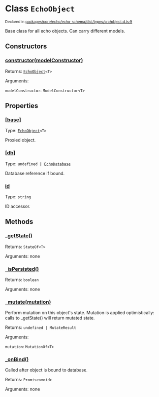 # Class `EchoObject`
<sub>Declared in [packages/core/echo/echo-schema/dist/types/src/object.d.ts:9]()</sub>


Base class for all echo objects.
Can carry different models.

## Constructors
### [constructor(modelConstructor)]()


Returns: <code>[EchoObject](/api/@dxos/react-client/classes/EchoObject)&lt;T&gt;</code>

Arguments: 

`modelConstructor`: <code>ModelConstructor&lt;T&gt;</code>

## Properties
### [[base]]()
Type: <code>[EchoObject](/api/@dxos/react-client/classes/EchoObject)&lt;T&gt;</code>

Proxied object.
### [[db]]()
Type: <code>undefined | [EchoDatabase](/api/@dxos/react-client/classes/EchoDatabase)</code>

Database reference if bound.
### [id]()
Type: <code>string</code>

ID accessor.

## Methods
### [_getState()]()


Returns: <code>StateOf&lt;T&gt;</code>

Arguments: none
### [_isPersisted()]()


Returns: <code>boolean</code>

Arguments: none
### [_mutate(mutation)]()


Perform mutation on this object's state.
Mutation is applied optimistically: calls to _getState() will return mutated state.

Returns: <code>undefined | MutateResult</code>

Arguments: 

`mutation`: <code>MutationOf&lt;T&gt;</code>
### [_onBind()]()


Called after object is bound to database.

Returns: <code>Promise&lt;void&gt;</code>

Arguments: none